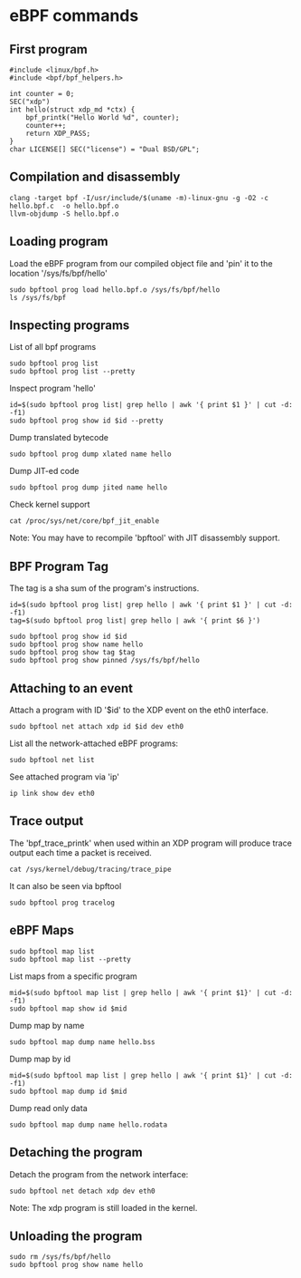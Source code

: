 
# eBPF commands

## First program

```
#include <linux/bpf.h>
#include <bpf/bpf_helpers.h>

int counter = 0;
SEC("xdp")
int hello(struct xdp_md *ctx) {
    bpf_printk("Hello World %d", counter);
    counter++;
    return XDP_PASS;
}
char LICENSE[] SEC("license") = "Dual BSD/GPL";
```

## Compilation and disassembly

```
clang -target bpf -I/usr/include/$(uname -m)-linux-gnu -g -O2 -c hello.bpf.c  -o hello.bpf.o
llvm-objdump -S hello.bpf.o
```

## Loading program

Load the eBPF program from our compiled object file and 'pin' it to the location '/sys/fs/bpf/hello'

```
sudo bpftool prog load hello.bpf.o /sys/fs/bpf/hello
ls /sys/fs/bpf
```

## Inspecting programs

List of all bpf programs
```
sudo bpftool prog list
sudo bpftool prog list --pretty
```

Inspect program 'hello'

```
id=$(sudo bpftool prog list| grep hello | awk '{ print $1 }' | cut -d: -f1)
sudo bpftool prog show id $id --pretty
```

Dump translated bytecode

```
sudo bpftool prog dump xlated name hello
```

Dump JIT-ed code

```
sudo bpftool prog dump jited name hello
```

Check kernel support
```
cat /proc/sys/net/core/bpf_jit_enable
```

Note: You may have to recompile 'bpftool' with JIT disassembly support.

## BPF Program Tag

The tag is a sha sum of the program's instructions.

```
id=$(sudo bpftool prog list| grep hello | awk '{ print $1 }' | cut -d: -f1)
tag=$(sudo bpftool prog list| grep hello | awk '{ print $6 }')

sudo bpftool prog show id $id
sudo bpftool prog show name hello
sudo bpftool prog show tag $tag
sudo bpftool prog show pinned /sys/fs/bpf/hello
```

## Attaching to an event

Attach a program with ID '$id' to the XDP event on the eth0 interface.

```
sudo bpftool net attach xdp id $id dev eth0
```

List all the network-attached eBPF programs:

```
sudo bpftool net list
```

See attached program via 'ip'

```
ip link show dev eth0
```

## Trace output

The 'bpf_trace_printk' when used within an XDP program will produce
trace output each time a packet is received.
```
cat /sys/kernel/debug/tracing/trace_pipe
```

It can also be seen via bpftool

```
sudo bpftool prog tracelog
```

## eBPF Maps

```
sudo bpftool map list
sudo bpftool map list --pretty
```

List maps from a specific program

```
mid=$(sudo bpftool map list | grep hello | awk '{ print $1}' | cut -d: -f1)
sudo bpftool map show id $mid
```

Dump map by name

```
sudo bpftool map dump name hello.bss
```

Dump map by id

```
mid=$(sudo bpftool map list | grep hello | awk '{ print $1}' | cut -d: -f1)
sudo bpftool map dump id $mid
```

Dump read only data

```
sudo bpftool map dump name hello.rodata
```


## Detaching the program

Detach the program from the network interface:

```
sudo bpftool net detach xdp dev eth0
```

Note: The xdp program is still loaded in the kernel.

## Unloading the program

```
sudo rm /sys/fs/bpf/hello
sudo bpftool prog show name hello
```


